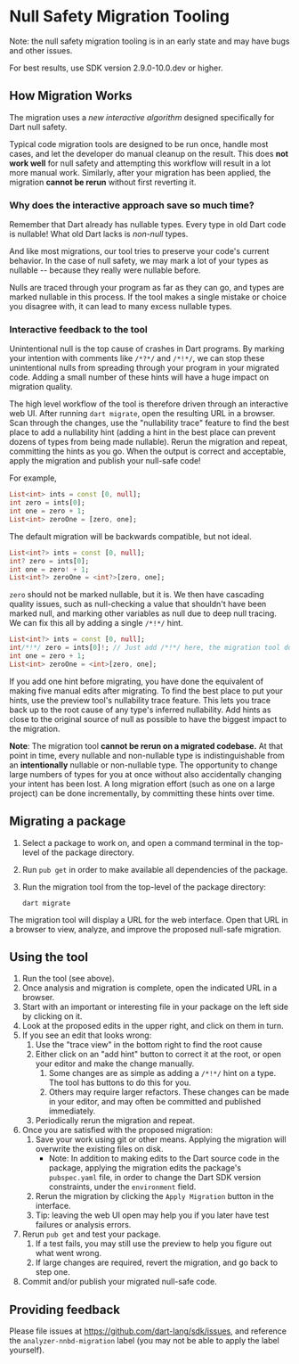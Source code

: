 # Null Safety Migration Tooling

Note: the null safety migration tooling is in an early state and may have bugs
and other issues.

For best results, use SDK version 2.9.0-10.0.dev or higher.

## How Migration Works

The migration uses a _new interactive algorithm_ designed specifically for Dart
null safety.

Typical code migration tools are designed to be run once, handle most cases, and
let the developer do manual cleanup on the result. This does **not work well**
for null safety and attempting this workflow will result in a lot more manual
work. Similarly, after your migration has been applied, the migration **cannot
be rerun** without first reverting it.

### Why does the interactive approach save so much time?

Remember that Dart already has nullable types. Every type in old Dart code is
nullable! What old Dart lacks is _non-null_ types.

And like most migrations, our tool tries to preserve your code's current
behavior. In the case of null safety, we may mark a lot of your types as
nullable -- because they really were nullable before.

Nulls are traced through your program as far as they can go, and types are
marked nullable in this process. If the tool makes a single mistake or choice
you disagree with, it can lead to many excess nullable types.

### Interactive feedback to the tool

Unintentional null is the top cause of crashes in Dart programs. By marking your
intention with comments like `/*?*/` and `/*!*/`, we can stop these
unintentional nulls from spreading through your program in your migrated code.
Adding a small number of these hints will have a huge impact on migration
quality.

The high level workflow of the tool is therefore driven through an interactive
web UI. After running `dart migrate`, open the resulting URL in a browser. Scan
through the changes, use the "nullability trace" feature to find the best place
to add a nullability hint (adding a hint in the best place can prevent dozens of
types from being made nullable). Rerun the migration and repeat, committing the
hints as you go. When the output is correct and acceptable, apply the migration
and publish your null-safe code!

For example,

```dart
List<int> ints = const [0, null];
int zero = ints[0];
int one = zero + 1;
List<int> zeroOne = [zero, one];
```

The default migration will be backwards compatible, but not ideal.

```dart
List<int?> ints = const [0, null];
int? zero = ints[0];
int one = zero! + 1;
List<int?> zeroOne = <int?>[zero, one];
```

`zero` should not be marked nullable, but it is. We then have cascading quality
issues, such as null-checking a value that shouldn't have been marked null, and
marking other variables as null due to deep null tracing. We can fix this all by
adding a single `/*!*/` hint.

```dart
List<int?> ints = const [0, null];
int/*!*/ zero = ints[0]!; // Just add /*!*/ here, the migration tool does the rest!
int one = zero + 1;
List<int> zeroOne = <int>[zero, one];
```

If you add one hint before migrating, you have done the equivalent of making
five manual edits after migrating. To find the best place to put your hints, use
the preview tool's nullability trace feature. This lets you trace back up to the
root cause of any type's inferred nullability. Add hints as close to the
original source of null as possible to have the biggest impact to the migration.

**Note**: The migration tool **cannot be rerun on a migrated codebase.** At
that point in time, every nullable and non-nullable type is indistinguishable
from an **intentionally** nullable or non-nullable type. The opportunity to
change large numbers of types for you at once without also accidentally changing
your intent has been lost. A long migration effort (such as one on a large
project) can be done incrementally, by committing these hints over time.

## Migrating a package

1. Select a package to work on, and open a command terminal in the top-level of
   the package directory.
2. Run `pub get` in order to make available all dependencies of the package.
3. Run the migration tool from the top-level of the package directory:

   ```
   dart migrate
   ```

The migration tool will display a URL for the web interface. Open that URL in a
browser to view, analyze, and improve the proposed null-safe migration.

## Using the tool

1. Run the tool (see above).
2. Once analysis and migration is complete, open the indicated URL in a browser.
3. Start with an important or interesting file in your package on the left side
   by clicking on it.
4. Look at the proposed edits in the upper right, and click on them in turn.
5. If you see an edit that looks wrong:
    1. Use the "trace view" in the bottom right to find the root cause
    2. Either click on an "add hint" button to correct it at the root, or open
       your editor and make the change manually.
        1. Some changes are as simple as adding a `/*!*/` hint on a type. The
           tool has buttons to do this for you.
        2. Others may require larger refactors. These changes can be made in
           your editor, and may often be committed and published immediately.
    3. Periodically rerun the migration and repeat.
6. Once you are satisfied with the proposed migration:
    1. Save your work using git or other means. Applying the migration will
       overwrite the existing files on disk.
       * Note: In addition to making edits to the Dart source code in
         the package, applying the migration edits the package's `pubspec.yaml`
         file, in order to change the Dart SDK version constraints, under the
         `environment` field.
    2. Rerun the migration by clicking the `Apply Migration` button in the
       interface.
    3. Tip: leaving the web UI open may help you if you later have test failures
       or analysis errors.
7. Rerun `pub get` and test your package.
    1. If a test fails, you may still use the preview to help you figure out
       what went wrong.
    2. If large changes are required, revert the migration, and go back to step
       one.
8. Commit and/or publish your migrated null-safe code.

## Providing feedback

Please file issues at https://github.com/dart-lang/sdk/issues, and reference the
`analyzer-nnbd-migration` label (you may not be able to apply the label yourself).
